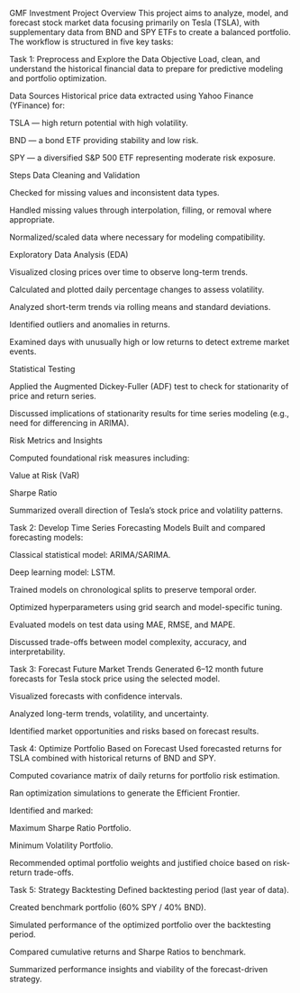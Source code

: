 GMF Investment Project
Overview
This project aims to analyze, model, and forecast stock market data focusing primarily on Tesla (TSLA), with supplementary data from BND and SPY ETFs to create a balanced portfolio. The workflow is structured in five key tasks:

Task 1: Preprocess and Explore the Data
Objective
Load, clean, and understand the historical financial data to prepare for predictive modeling and portfolio optimization.

Data Sources
Historical price data extracted using Yahoo Finance (YFinance) for:

TSLA — high return potential with high volatility.

BND — a bond ETF providing stability and low risk.

SPY — a diversified S&P 500 ETF representing moderate risk exposure.

Steps
Data Cleaning and Validation

Checked for missing values and inconsistent data types.

Handled missing values through interpolation, filling, or removal where appropriate.

Normalized/scaled data where necessary for modeling compatibility.

Exploratory Data Analysis (EDA)

Visualized closing prices over time to observe long-term trends.

Calculated and plotted daily percentage changes to assess volatility.

Analyzed short-term trends via rolling means and standard deviations.

Identified outliers and anomalies in returns.

Examined days with unusually high or low returns to detect extreme market events.

Statistical Testing

Applied the Augmented Dickey-Fuller (ADF) test to check for stationarity of price and return series.

Discussed implications of stationarity results for time series modeling (e.g., need for differencing in ARIMA).

Risk Metrics and Insights

Computed foundational risk measures including:

Value at Risk (VaR)

Sharpe Ratio

Summarized overall direction of Tesla’s stock price and volatility patterns.

Task 2: Develop Time Series Forecasting Models
Built and compared forecasting models:

Classical statistical model: ARIMA/SARIMA.

Deep learning model: LSTM.

Trained models on chronological splits to preserve temporal order.

Optimized hyperparameters using grid search and model-specific tuning.

Evaluated models on test data using MAE, RMSE, and MAPE.

Discussed trade-offs between model complexity, accuracy, and interpretability.

Task 3: Forecast Future Market Trends
Generated 6–12 month future forecasts for Tesla stock price using the selected model.

Visualized forecasts with confidence intervals.

Analyzed long-term trends, volatility, and uncertainty.

Identified market opportunities and risks based on forecast results.

Task 4: Optimize Portfolio Based on Forecast
Used forecasted returns for TSLA combined with historical returns of BND and SPY.

Computed covariance matrix of daily returns for portfolio risk estimation.

Ran optimization simulations to generate the Efficient Frontier.

Identified and marked:

Maximum Sharpe Ratio Portfolio.

Minimum Volatility Portfolio.

Recommended optimal portfolio weights and justified choice based on risk-return trade-offs.

Task 5: Strategy Backtesting
Defined backtesting period (last year of data).

Created benchmark portfolio (60% SPY / 40% BND).

Simulated performance of the optimized portfolio over the backtesting period.

Compared cumulative returns and Sharpe Ratios to benchmark.

Summarized performance insights and viability of the forecast-driven strategy.

